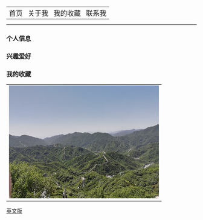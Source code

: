 <table border="0">
	<tr>
		<td><font size="4"><a href="/index.html" style="text-decoration: none">首页</a></td>
		<td><font size="4"><a href="#" style="text-decoration: none">关于我</a></td>
		<td><font size="4"><a href="/MyFavorites/MyFavoritesIndex.html" style="text-decoration: none">我的收藏</a></td>
		<td><font size="4"><a href="#" style="text-decoration: none">联系我</a></td>
	</tr>
</table>

----

### 个人信息

### 兴趣爱好

### 我的收藏

<table border="0">
  <tr>
    <td width="100%">
      <img src="/image/changcheng.jpg" width="100%">
    </td>
  </tr>
</table>

<a href="/index-en.html">英文版</a>

